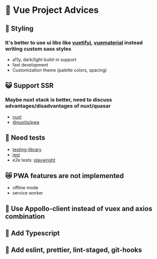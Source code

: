 # 👀 Vue Project Advices

## 👻 Styling 
### It's better to use ui libs like [vuetifyj](https://vuetifyjs.com/en/), [vuematerial](https://vuematerial.io/) instead writing custom sass styles 
- a11y, dark/light build-in support 
- fast development
- Customization theme (palette colors, spacing)

## 😺 Support SSR
### Maybe nuxt stack is better, need to discuss advantages/disadvantages of nuxt/quasar
- [nuxt](https://www.npmjs.com/package/nuxt)
- [@nuxtjs/pwa](https://www.npmjs.com/package/@nuxtjs/pwa)

## 🤞 Need tests
- [testing-library](https://github.com/testing-library/vue-testing-library)
- [jest](https://jestjs.io/)
- e2e tests: [playwright](https://github.com/microsoft/playwright)

## 😿 PWA features are not implemented 
- offline mode 
- service worker

## 🦄 Use Appollo-client instead of vuex and axios combination
## 🌛 Add Typescript 
## 🐋 Add eslint, prettier, lint-staged, git-hooks
